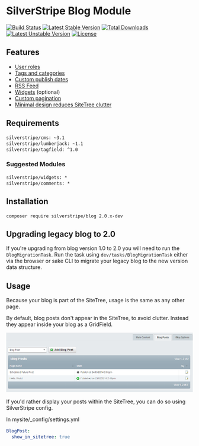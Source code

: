 # SilverStripe Blog Module

[![Build Status](https://travis-ci.org/silverstripe/silverstripe-blog.png?branch=master)](https://travis-ci.org/silverstripe/silverstripe-blog) [![Latest Stable Version](https://poser.pugx.org/silverstripe/blog/v/stable.svg)](https://packagist.org/packages/silverstripe/blog) [![Total Downloads](https://poser.pugx.org/silverstripe/blog/downloads.svg)](https://packagist.org/packages/silverstripe/blog) [![Latest Unstable Version](https://poser.pugx.org/silverstripe/blog/v/unstable.svg)](https://packagist.org/silverstripe/silverstripe/blog) [![License](https://poser.pugx.org/silverstripe/blog/license.svg)](https://packagist.org/packages/silverstripe/blog)

## Features

* [User roles](docs/en/roles.md)
* [Tags and categories](docs/en/tags-and-categories.md)
* [Custom publish dates](docs/en/custom-publish-dates.md)
* [RSS Feed](docs/en/rss-feed.md)
* [Widgets](docs/en/widgets.md) (optional)
* [Custom pagination](docs/en/pagination.md)
* [Minimal design reduces SiteTree clutter](#usage)

## Requirements

```
silverstripe/cms: ~3.1
silverstripe/lumberjack: ~1.1
silverstripe/tagfield: ^1.0
```

### Suggested Modules

```
silverstripe/widgets: *
silverstripe/comments: *
```

## Installation

```
composer require silverstripe/blog 2.0.x-dev
```

## Upgrading legacy blog to 2.0

If you're upgrading from blog version 1.0 to 2.0 you will need to run the `BlogMigrationTask`. Run the task using `dev/tasks/BlogMigrationTask` either via the browser or sake CLI to migrate your legacy blog to the new version data structure.

## Usage

Because your blog is part of the SiteTree, usage is the same as any other page.

By default, blog posts don't appear in the SiteTree, to avoid clutter. Instead they appear inside your blog as a GridField.

![](docs/en/_images/blog-post-management.png)

If you'd rather display your posts within the SiteTree, you can do so using SilverStripe config.

In mysite/_config/settings.yml

```yaml
BlogPost:
  show_in_sitetree: true
```
